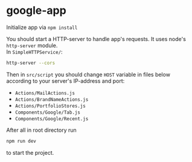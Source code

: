 # google-app

Initialize app via `npm install`

You should start a HTTP-server to handle app's requests. It uses node's `http-server` module.<br>
In `SimpleHTTPService/`\:
```sh
http-server --cors
```



Then in `src/script` you should change `HOST` variable in files below according to your server's IP-address and port:

- `Actions/MailActions.js`
- `Actions/BrandNameActions.js`
- `Actions/PortfolioStores.js`
- `Components/Google/Tab.js`
- `Components/Google/Recent.js`

After all in root directory run
```sh
npm run dev
```
to start the project.